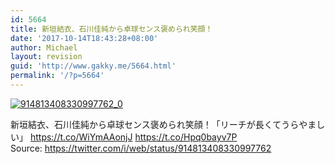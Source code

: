 ```yaml
---
id: 5664
title: 新垣結衣、石川佳純から卓球センス褒められ笑顔！
date: '2017-10-14T18:43:28+08:00'
author: Michael
layout: revision
guid: 'http://www.gakky.me/5664.html'
permalink: '/?p=5664'
---
```


[![914813408330997762_0](http://www.yui-aragaki.org/wp-content/uploads/2017/10/914813408330997762_0.jpg)](http://www.yui-aragaki.org/wp-content/uploads/2017/10/914813408330997762_0.jpg)

新垣結衣、石川佳純から卓球センス褒められ笑顔！「リーチが長くてうらやましい」 https://t.co/WiYmAAonjJ https://t.co/Hpq0bayv7P  
Source: <https://twitter.com/i/web/status/914813408330997762>